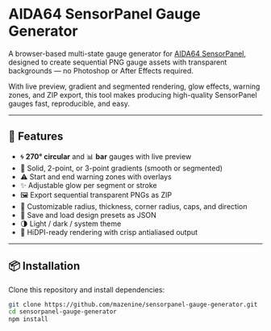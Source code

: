 # AIDA64 SensorPanel Gauge Generator

A browser-based multi-state gauge generator for [AIDA64 SensorPanel](https://www.aida64.com/), designed to create sequential PNG gauge assets with transparent backgrounds — no Photoshop or After Effects required.

With live preview, gradient and segmented rendering, glow effects, warning zones, and ZIP export, this tool makes producing high-quality SensorPanel gauges fast, reproducible, and easy.

---

## 🚀 Features

- 🌀 **270° circular** and 📊 **bar** gauges with live preview  
- 🎨 Solid, 2-point, or 3-point gradients (smooth or segmented)  
- ⚠️ Start and end warning zones with overlays  
- ✨ Adjustable glow per segment or stroke  
- 🖼️ Export sequential transparent PNGs as ZIP  
- 📏 Customizable radius, thickness, corner radius, caps, and direction  
- 📁 Save and load design presets as JSON  
- 🌗 Light / dark / system theme  
- 📐 HiDPI-ready rendering with crisp antialiased output  

---

## 📦 Installation

Clone this repository and install dependencies:

```bash
git clone https://github.com/mazenine/sensorpanel-gauge-generator.git
cd sensorpanel-gauge-generator
npm install